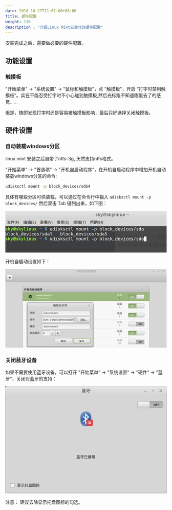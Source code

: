 ```yaml
---
date: 2018-10-27T11:07:00+08:00
title: 硬件配置
weight: 110
description : "介绍Linux Mint安装时的硬件配置"
---
```


安装完成之后，需要做必要的硬件配置。

## 功能设置

### 触摸板

"开始菜单" -> "系统设置" -> "鼠标和触摸板"，点 "触摸板"，开启 “打字时禁用触摸板”。实在不能忍受打字时不小心碰到触摸板,然后光标跑不知道哪里去了的感觉......

但是，随即发现打字时还是容易被触摸板影响，最后只好选择关闭触摸板。

## 硬件设置

### 自动装载windows分区

linux mint 安装之后自带了ntfs-3g, 天然支持ntfs格式。

"开始菜单" -> "首选项" -> "开机自启动程序"，在开机自启动程序中增加开机自动装载windows分区的命令:

```bash
udisksctl mount -p block_devices/sdb4
```

具体有哪些分区可供装载，可以通过在命令行中输入 `udisksctl mount -p block_devices/` 然后双击 Tab 键列出来，如下图：

![](images/list_ntfs.jpg)

开机自启动设置如下：

![](images/auto_mount_ntfs.jpg)

### 关闭蓝牙设备

如果不需要使用蓝牙设备，可以打开 "开始菜单" -> "系统设置" -> "硬件" -> "蓝牙"，关闭对蓝牙的支持：

![](images/blueteeth_close.jpg)

注意： 建议去除显示托盘图标的勾选。



